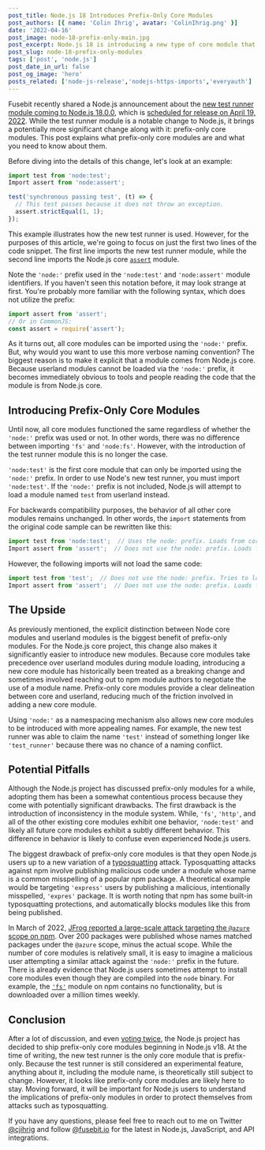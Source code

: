 ```yaml
---
post_title: Node.js 18 Introduces Prefix-Only Core Modules
post_authors: [{ name: 'Colin Ihrig', avatar: 'ColinIhrig.png' }]
date: '2022-04-16'
post_image: node-18-prefix-only-main.jpg
post_excerpt: Node.js 18 is introducing a new type of core module that can't be imported like all of the other core modules. These new modules are called prefix-only core modules, and you need to understand how they work.
post_slug: node-18-prefix-only-modules
tags: ['post', 'node.js']
post_date_in_url: false
post_og_image: 'hero'
posts_related: ['node-js-release','nodejs-https-imports','everyauth']
---
```


Fusebit recently shared a Node.js announcement about the [new test runner module coming to Node.js 18.0.0](https://fusebit.io/blog/node-testing-comes-to-core/), which is [scheduled for release on April 19, 2022](https://github.com/nodejs/node/pull/42262). While the test runner module is a notable change to Node.js, it brings a potentially more significant change along with it: prefix-only core modules. This post explains what prefix-only core modules are and what you need to know about them. 

Before diving into the details of this change, let's look at an example:

```js
import test from 'node:test';
Import assert from 'node:assert';

test('synchronous passing test', (t) => {
  // This test passes because it does not throw an exception.
  assert.strictEqual(1, 1);
});
```

This example illustrates how the new test runner is used. However, for the purposes of this article, we're going to focus on just the first two lines of the code snippet. The first line imports the new test runner module, while the second line imports the Node.js core [`assert`](https://nodejs.org/api/assert.html) module.

Note the `'node:'` prefix used in the `'node:test'` and `'node:assert'` module identifiers. If you haven't seen this notation before, it may look strange at first. You're probably more familiar with the following syntax, which does not utilize the prefix:

```js
import assert from 'assert';
// Or in CommonJS:
const assert = require('assert');
```

As it turns out, all core modules can be imported using the `'node:'` prefix. But, why would you want to use this more verbose naming convention? The biggest reason is to make it explicit that a module comes from Node.js core. Because userland modules cannot be loaded via the `'node:'` prefix, it becomes immediately obvious to tools and people reading the code that the module is from Node.js core.

## Introducing Prefix-Only Core Modules

Until now, all core modules functioned the same regardless of whether the `'node:'` prefix was used or not. In other words, there was no difference between importing `'fs'` and `'node:fs'`. However, with the introduction of the test runner module this is no longer the case.

`'node:test'` is the first core module that can only be imported using the `'node:'` prefix. In order to use Node's new test runner, you must import `'node:test'`. If the `'node:'` prefix is not included, Node.js will attempt to load a module named `test` from userland instead.

For backwards compatibility purposes, the behavior of all other core modules remains unchanged. In other words, the `import` statements from the original code sample can be rewritten like this:

```js
import test from 'node:test';  // Uses the node: prefix. Loads from core.
Import assert from 'assert';  // Does not use the node: prefix. Loads from core.
```

However, the following imports will not load the same code:

```js
import test from 'test';  // Does not use the node: prefix. Tries to load from userland.
Import assert from 'assert';  // Does not use the node: prefix. Loads from core.
```
## The Upside

As previously mentioned, the explicit distinction between Node core modules and userland modules is the biggest benefit of prefix-only modules. For the Node.js core project, this change also makes it significantly easier to introduce new modules. Because core modules take precedence over userland modules during module loading, introducing a new core module has historically been treated as a breaking change and sometimes involved reaching out to npm module authors to negotiate the use of a module name. Prefix-only core modules provide a clear delineation between core and userland, reducing much of the friction involved in adding a new core module.

Using `'node:'` as a namespacing mechanism also allows new core modules to be introduced with more appealing names. For example, the new test runner was able to claim the name `'test'` instead of something longer like `'test_runner'` because there was no chance of a naming conflict.

## Potential Pitfalls

Although the Node.js project has discussed prefix-only modules for a while, adopting them has been a somewhat contentious process because they come with potentially significant drawbacks. The first drawback is the introduction of inconsistency in the module system. While, `'fs'`, `'http'`, and all of the other existing core modules exhibit one behavior, `'node:test'` and likely all future core modules exhibit a subtly different behavior. This difference in behavior is likely to confuse even experienced Node.js users.

The biggest drawback of prefix-only core modules is that they open Node.js users up to a new variation of a [typosquatting](https://en.wikipedia.org/wiki/Typosquatting) attack. Typosquatting attacks against npm involve publishing malicious code under a module whose name is a common misspelling of a popular npm package. A theoretical example would be targeting `'express'` users by publishing a malicious, intentionally misspelled, `'expres'` package. It is worth noting that npm has some built-in typosquatting protections, and automatically blocks modules like this from being published.

In March of 2022, [JFrog reported a large-scale attack targeting the `@azure` scope on npm](https://jfrog.com/blog/large-scale-npm-attack-targets-azure-developers-with-malicious-packages/). Over 200 packages were published whose names matched packages under the `@azure` scope, minus the actual scope. While the number of core modules is relatively small, it is easy to imagine a malicious user attempting a similar attack against the `'node:'` prefix in the future. There is already evidence that Node.js users sometimes attempt to install core modules even though they are compiled into the `node` binary. For example, the [`'fs'`](https://www.npmjs.com/package/fs) module on npm contains no functionality, but is downloaded over a million times weekly.

## Conclusion

After a lot of discussion, and even [voting twice](https://github.com/nodejs/TSC/pull/1206), the Node.js project has decided to ship prefix-only core modules beginning in Node.js v18. At the time of writing, the new test runner is the only core module that is prefix-only. Because the test runner is still considered an experimental feature, anything about it, including the module name, is theoretically still subject to change. However, it looks like prefix-only core modules are likely here to stay. Moving forward, it will be important for Node.js users to understand the implications of prefix-only modules in order to protect themselves from attacks such as typosquatting. 

If you have any questions, please feel free to reach out to me on Twitter [@cjihrig](https://twitter.com/cjihrig) and follow [@fusebit.io](https://twitter.com/fusebitio) for the latest in Node.js, JavaScript, and API integrations.
